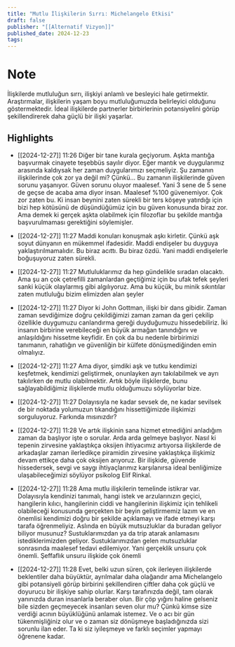 ```yaml
---
title: "Mutlu İlişkilerin Sırrı: Michelangelo Etkisi"
draft: false
publisher: "[[Alternatif Vizyon]]"
published_date: 2024-12-23
tags:
---
```

# Note
 İlişkilerde mutluluğun sırrı, ilişkiyi anlamlı ve besleyici hale getirmektir.
Araştırmalar, ilişkilerin yaşam boyu mutluluğumuzda belirleyici olduğunu göstermektedir.
İdeal ilişkilerde partnerler birbirlerinin potansiyelini görüp şekillendirerek daha güçlü bir ilişki yaşarlar.


## Highlights
* [[2024-12-27]] 11:26  Diğer bir tane kurala geçiyorum. Aşkta mantığa başvurmak cinayete teşebbüs sayılır diyor. Eğer mantık ve duygularımız arasında kaldıysak her zaman duygularımızı seçmeliyiz. Şu zamanın ilişkilerinde çok zor ya değil mi? Çünkü... Bu zamanın ilişkilerinde güven sorunu yaşanıyor. Güven sorunu oluyor maalesef. Yani 3 sene de 5 sene de geçse de acaba ama diyor insan. Maalesef %100 güvenemiyor. Çok zor zaten bu. Ki insan beynini zaten sürekli bir ters köşeye yatırdığı için bizi hep kötüsünü de düşündüğümüz için bu güven konusunda biraz zor. Ama demek ki gerçek aşkta olabilmek için filozoflar bu şekilde mantığa başvurulmaması gerektiğini söylemişler.

* [[2024-12-27]] 11:27  Maddi konuları konuşmak aşkı kirletir. Çünkü aşk soyut dünyanın en mükemmel ifadesidir. Maddi endişeler bu duyguya yaklaştırılmamalıdır. Bu biraz acıttı. Bu biraz özdü. Yani maddi endişelerle boğuşuyoruz zaten sürekli.

* [[2024-12-27]] 11:27  Mutluluklarımız da hep gündelikle sıradan olacaktı. Ama şu an çok çetrefilli zamanlardan geçtiğimiz için bu ufak tefek şeyleri sanki küçük olaylarmış gibi algılıyoruz. Ama bu küçük, bu minik sıkıntılar zaten mutluluğu bizim elimizden alan şeyler

* [[2024-12-27]] 11:27  Diyor ki John Gottman, ilişki bir dans gibidir. Zaman zaman sevdiğimize doğru çekildiğimizi zaman zaman da geri çekilip özellikle duygumuzu canlandırma gereği duyduğumuzu hissedebiliriz. İki insanın birbirine verebileceği en büyük armağan tanındığını ve anlaşıldığını hissetme keyfidir. En çok da bu nedenle birbirimizi tanımanın, rahatlığın ve güvenliğin bir külfete dönüşmediğinden emin olmalıyız.

* [[2024-12-27]] 11:27  Ama diyor, şimdiki aşk ve tutku kendimizi keşfetmek, kendimizi geliştirmek, onunlayken ayrı takılabilmek ve ayrı takılırken de mutlu olabilmektir. Artık böyle ilişkilerde, bunu sağlayabildiğimiz ilişkilerde mutlu olduğumuzu söylüyorlar bize.

* [[2024-12-27]] 11:27  Dolayısıyla ne kadar sevsek de, ne kadar sevilsek de bir noktada yolumuzun tıkandığını hissettiğimizde ilişkimizi sorguluyoruz. Farkında mısınızdır?

* [[2024-12-27]] 11:28  Ve artık ilişkinin sana hizmet etmediğini anladığım zaman da başlıyor işte o sorular. Arda arda gelmeye başlıyor. Nasıl ki tepenin zirvesine yaklaştıkça oksijen ihtiyacımız artıyorsa ilişkilerde de arkadaşlar zaman ilerledikçe piramidin zirvesine yaklaştıkça ilişkimiz devam ettikçe daha çok oksijen arıyoruz. Bir ilişkide, güvende hissedersek, sevgi ve saygı ihtiyaçlarımız karşılanırsa ideal benliğimize ulaşabileceğimizi söylüyor psikolog Elif Rinkal.

* [[2024-12-27]] 11:28  Ama mutlu ilişkilerin temelinde istikrar var. Dolayısıyla kendinizi tanımalı, hangi istek ve arzularınızın geçici, hangilerin kılıcı, hangilerinin ciddi ve hangilerinin ilişkimiz için tehlikeli olabileceği konusunda gerçekten bir beyin geliştirmemiz lazım ve en önemlisi kendimizi doğru bir şekilde açıklamayı ve ifade etmeyi karşı tarafa öğrenmeliyiz. Aslında en büyük mutsuzluklar da buradan geliyor biliyor musunuz? Sustuklarımızdan ya da trip atarak anlamasını istediklerimizden geliyor. Sustuklarımızdan gelen mutsuzluklar sonrasında maalesef tedavi edilemiyor. Yani gerçeklik unsuru çok önemli. Şeffaflık unsuru ilişkide çok önemli

* [[2024-12-27]] 11:28  Evet, belki uzun süren, çok ilerleyen ilişkilerde beklentiler daha büyüktür, ayrılmalar daha olağandır ama Michelangelo gibi potansiyeli görüp birbirini şekillendiren çiftler daha çok güçlü ve doyurucu bir ilişkiye sahip olurlar. Karşı tarafınızda değil, tam olarak yanınızda duran insanlarla beraber olun. Bir çöp yığını haline gelseniz bile sizden geçmeyecek insanları seven olur mu? Çünkü kimse size verdiği acının büyüklüğünü anlamak istemez. Ve o acı bir gün tükenmişliğiniz olur ve o zaman siz dönüşmeye başladığınızda sizi sorunlu ilan eder. Ta ki siz iyileşmeye ve farklı seçimler yapmayı öğrenene kadar.

